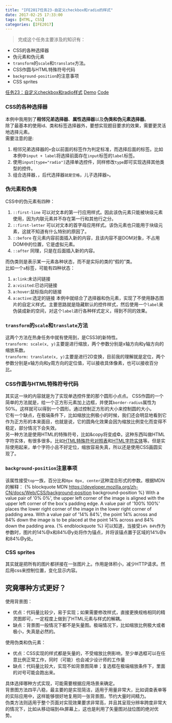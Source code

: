 ```yaml
---
title: "IFE2017任务23-自定义checkbox和radio的样式"
date: 2017-02-25 17:33:00
tags: [HTML, CSS]
categories: [IFE2017]
---
```

>完成这个任务主要涉及的知识有：
  * CSS的各种选择器
  * 伪元素和伪元素
  * `transform`的`scale`和`translate`方法。
  * CSS作圆与HTML特殊符号代码
  * `background-position`的注意事项
  * CSS sprites
  
<!-- more -->
[任务23：自定义checkbox和radio样式](http://ife.baidu.com/course/detail/id/23)
[Demo](http://ming-holy.space/2017/IFE-2017/23/index.html)
[Code](https://github.com/Mingholy/IFE-2017/tree/master/23)

### CSS的各种选择器
本例中我用到了**相邻兄弟选择器**、**属性选择器**以及**伪类和伪元素选择器**。  
除了最基本的使用id、类和标签选择器外，要想实现题目要求的效果，需要更灵活地选择元素。  
需要注意的是:
1. 相邻兄弟选择器的`+`会以前面的标签作为判定标准，而选择后面的标签。比如本例中`input + label`将选择前面存在`input`标签的`label`标签。
2. 使用`input[type="radio"]`选择单选控件，同样修改`type`即可实现选择其他类型的控件。
3. 组合选择器`,`，后代选择器`就是空格`，儿子选择器`>`。

### 伪元素和伪类
CSS中的伪元素有四种：
1. `::first-line`
  可以对文本的第一行应用样式。因此该伪元素只能被块级元素使用，因为内联元素并不存在第一行和其他行之分。
2. `::first-letter`
  可以对文本的首字母应用样式。该伪元素也只能用于块级元素，这就不知道有什么特别的原因了。
3. `::before`
  在元素内容前面插入新的内容，且该内容不是DOM对象，不占用DOM中的位置，它是虚拟元素。
4. `::after`
  同理，只是在后面插入新的内容。

而伪类则是表示某一元素各种状态，而不是实际的类的“假的”类。  
比如一个`a`标签，可能有四种状态：
1. `a:link`:未访问链接
2. `a:visited`:已访问链接
3. `a:hover`:鼠标指向的链接
4. `a:active`:选定的链接
本例中就结合了选择器和伪元素，实现了不使用静态图片的自定义样式。主要思路就是隐藏默认的控件样式，然后使用一个`label`来伪装成新的空间，对这个`label`进行各种样式定义，得到不同的效果。

### `transform`的`scale`和`translate`方法
这两个方法在热身任务中就有使用到，是CSS3的新特性。  
`transform: scale(x, y)`主要是进行缩放，两个参数分别是x轴方向和y轴方向的缩放系数。  
`transform: translate(x, y)`主要是进行2D变换，目前我的理解就是定位，两个参数分别是x轴方向和y周方向的定位值，可以接收具体像素，也可以接收百分比。

### CSS作圆与HTML特殊符号代码
其实这一块的内容就是为了实现单选控件里的那个圆形小点点。
CSS作圆的一个简单的方法就是，给一个正方形元素加上边框，并使其`border-radius`属性为50%。这样就可以得到一个圆形。通过控制正方形的大小来控制圆的大小。  
它有一个缺点，在极端条件下，比如缩放比例极小的时候，我们还会明显地看到它作为正方形的本来面目，也就是说，它的圆角化效果会因为缩放比例变化而变得不稳定，部分情况下会失效。  
另一种方法是使用HTML的特殊符号，比如&copy将变成©。这种东西叫做HTML字符实体，有很多很多。比如[HTML特殊符号对照表](http://tool.chinaz.com/Tools/HtmlChar.aspx)和[HTML字符实体](http://www.w3school.com.cn/html/html_entities.asp)等。但是实际使用起来，单个字符小且不好定位，缩放容易失真，所以还是使用CSS画圆实现了。

### `background-position`注意事项
该属性接受`top`一族，百分比和`0px 0px, center`这种混合形式的参数。根据MDN的解释：
{% blockquote MDN https://developer.mozilla.org/zh-CN/docs/Web/CSS/background-position background-position %}
With a value pair of '0% 0%', the upper left corner of the image is aligned with the upper left corner of the box's padding edge. A value pair of '100% 100%' places the lower right corner of the image in the lower right corner of padding area. With a value pair of '14% 84%', the point 14% across and 84% down the image is to be placed at the point 14% across and 84% down the padding area.
{% endblockquote %}
可以知道，当接受`14% 84%`作为参数时，图片的14%@x和84%@y处将作为锚点，并将该锚点置于区域的14%@x和84%@y处。

### CSS sprites
其实就是把所有的图片都拼接在一张图片上。作用是体积小，减少HTTP请求。然后用css来控制位置，变化显示内容。

## 究竟哪种方式更好？
使用背景图：
* 优点：代码量比较少，易于实现；如果需要修改样式，直接更换规格相同的精灵图即可，一定程度上做到了HTML元素与样式的解耦。
* 缺点：背景图一般情况下都不是矢量图。极端情况下，比如缩放比例极大或者极小，失真是必然的。

使用伪类和伪元素：
* 优点：CSS实现的样式都是矢量的，不受缩放比例影响，至少单选框可以在任意比例正常工作，同时（可能）也会减少设计师的工作量
* 缺点：代码量比较大，实现不如背景图简单；复选框在极端缩放条件下，里面的对号可能会跑出来。

具体选择哪种方式实现，可能需要根据应用场景来确定。  
背景图方法四平八稳，最主要的是实现简洁，适用于用量非常大，比如调查表单等的实际应用中，这样能够很好地复用同一张背景图，节约大量时间精力。  
伪类方法则适用于整个页面对实现效果要求非常高，并且其呈现分辨率跨度非常大的情况下，比如从移动端到4k屏幕上，这也是利用了矢量图对战位图的绝对优势。
